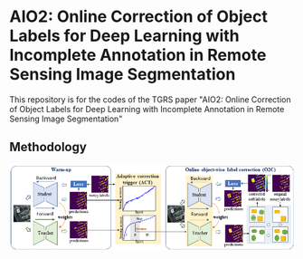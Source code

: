 # AIO2: Online Correction of Object Labels for Deep Learning with Incomplete Annotation in Remote Sensing Image Segmentation

This repository is for the codes of the TGRS paper "AIO2: Online Correction of Object Labels for Deep Learning with Incomplete Annotation in Remote Sensing Image Segmentation"


## Methodology
![Illustration of AIO2](media/Flowchart.png)
